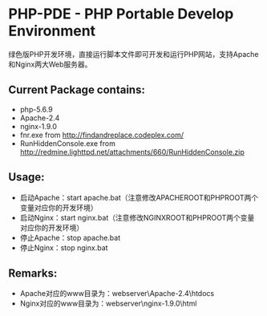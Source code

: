 PHP-PDE - PHP Portable Develop Environment
===============================================================
绿色版PHP开发环境，直接运行脚本文件即可开发和运行PHP网站，支持Apache和Nginx两大Web服务器。

Current Package contains:
-------------------------
- php-5.6.9
- Apache-2.4
- nginx-1.9.0
- fnr.exe from http://findandreplace.codeplex.com/
- RunHiddenConsole.exe from http://redmine.lighttpd.net/attachments/660/RunHiddenConsole.zip

Usage:
-----------------------
 - 启动Apache：start apache.bat（注意修改APACHEROOT和PHPROOT两个变量对应你的开发环境）
 - 启动Nginx：start nginx.bat（注意修改NGINXROOT和PHPROOT两个变量对应你的开发环境）
 - 停止Apache：stop apache.bat
 - 停止Nginx：stop nginx.bat
 
Remarks:
-----------------------
 - Apache对应的www目录为：webserver\Apache-2.4\htdocs
 - Nginx对应的www目录为：webserver\nginx-1.9.0\html